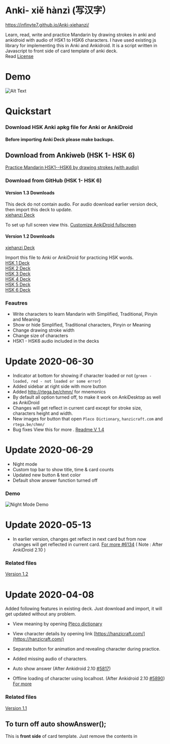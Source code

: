# Anki- xiě hànzì (写汉字）

https://infinyte7.github.io/Anki-xiehanzi/

Learn, read, write and practice Mandarin by drawing strokes in anki and ankidroid with audio of HSK1 to HSK6 characters. I have used existing js library for implementing this in Anki and Ankidroid. It is a script written in Javascript to front side of card template of anki deck. <br>Read [License](https://github.com/infinyte7/Anki-xiehanzi/blob/master/License.md)

# Demo 
![Alt Text](https://github.com/infinyte7/Anki-xiehanzi/blob/master/image/xiehanzi_anki_demo.gif?raw=true)

# Quickstart
### Download HSK Anki apkg file for Anki or AnkiDroid
#### Before importing Anki Deck please make backups.

## Download from Ankiweb (HSK 1- HSK 6)
[Practice Mandarin HSK1--HSK6 by drawing strokes (with audio)](https://ankiweb.net/shared/info/119943820)

### Download from GitHub (HSK 1- HSK 6)
#### Version 1.3 Downloads
This deck do not contain audio. For audio download earlier version deck, then import this deck to update.
<br>[xiehanzi Deck](https://github.com/infinyte7/Anki-xiehanzi/blob/master/Versions/Version%201.3/xiehanzi_v1.3.apkg?raw=true)

To set up full screen view this. [Customize AnkiDroid fullscreen](https://github.com/infinyte7/Anki-xiehanzi/blob/master/Version%201.3/Customize%20AnkiDroid%20Fullscreen.md) 

#### Version 1.2 Downloads
[xiehanzi Deck](https://github.com/infinyte7/Anki-xiehanzi/blob/master/Versions/version%201.2/xiehanzi.apkg?raw=true)

Import this file to Anki or AnkiDroid for practicing HSK words.
<br>[HSK 1 Deck](https://github.com/infinyte7/Anki-xiehanzi/blob/master/xiehanzi%20Anki%20Deck/xiehanzi__HSK1.apkg?raw=true)
<br>[HSK 2 Deck](https://github.com/infinyte7/Anki-xiehanzi/blob/master/xiehanzi%20Anki%20Deck/xiehanzi__HSK2.apkg?raw=true)
<br>[HSK 3 Deck](https://github.com/infinyte7/Anki-xiehanzi/blob/master/xiehanzi%20Anki%20Deck/xiehanzi__HSK3.apkg?raw=true)
<br>[HSK 4 Deck](https://github.com/infinyte7/Anki-xiehanzi/blob/master/xiehanzi%20Anki%20Deck/xiehanzi__HSK4.apkg?raw=true)
<br>[HSK 5 Deck](https://github.com/infinyte7/Anki-xiehanzi/blob/master/xiehanzi%20Anki%20Deck/xiehanzi__HSK5.apkg?raw=true)
<br>[HSK 6 Deck](https://github.com/infinyte7/Anki-xiehanzi/blob/master/xiehanzi%20Anki%20Deck/xiehanzi__HSK6.apkg?raw=true)

### Feautres
- Write characters to learn Mandarin with Simplified, Traditional, Pinyin and Meaning
- Show or hide Simplified, Traditional characters, Pinyin or Meaning
- Change drawing stroke width 
- Change size of characters
- HSK1 - HSK6 audio included in the decks 

# Update 2020-06-30
- Indicator at bottom for showing if character loaded or not (```green - loaded, red - not loaded or some error```)
- Added sidebar at right side with more button
- Added http://rtega.be/chmn/ for mnemonics
- By default all option turned off, to make it work on AnkiDesktop as well as AnkiDroid
- Changes will get reflect in current card except for stroke size, characters height and width.
- New images for button that open ```Pleco Dictionary```, ```hanzicraft.com``` and ```rtega.be/chmn/``` 
- Bug fixes
View this for more . [Readme V 1.4](https://github.com/infinyte7/Anki-xiehanzi/blob/master/Versions/Version%201.4/README.md)

# Update 2020-06-29
- Night mode 
- Custom top bar to show title, time & card counts
- Updated new button & text color
- Default show answer function turned off
### Demo
![Night Mode Demo](https://raw.githubusercontent.com/infinyte7/Anki-xiehanzi/master/image/night_mode.PNG)

# Update 2020-05-13
- In earlier version, changes get reflect in next card but from now changes will get reflected in current card. [For more #6134](https://github.com/ankidroid/Anki-Android/pull/6134)
( Note : After AnkiDroid 2.10 )

### Related files
[Version 1.2](https://github.com/infinyte7/Anki-xiehanzi/tree/master/Versions/version%201.2)

# Update 2020-04-08
Added following features in existing deck. Just download and import, it will get updated without any problem.
- View meaning by opening [Pleco dictionary](https://www.pleco.com/)
- View character details by opening link [https://hanzicraft.com/](https://hanzicraft.com/) 
- Separate button for animation and revealing character during practice. 
- Added missing audio of characters.

- Auto show answer (After Ankidroid 2.10 [#5817](https://github.com/ankidroid/Anki-Android/pull/5817))
- Offline loading of character using localhost. (After Ankidroid 2.10 [#5890](https://github.com/ankidroid/Anki-Android/pull/5890)) [For more](https://github.com/infinyte7/Anki-xiehanzi/blob/master/Load%20hanzi%20data%20offline.md) 
### Related files 
[Version 1.1](https://github.com/infinyte7/Anki-xiehanzi/tree/master/Versions/version%201.1)


## To turn off auto showAnswer();
This is <b>front side</b> of card template. Just remove the contents in <b><script></b> tag.
```javascript
{{Pinyin}}
<script>
var isMobile = /Android/i.test(navigator.userAgent);
if (isMobile) {
  showAnswer();    // <---   remove this function or comment it.
}else{
  pycmd('ans');
}
</script>
```

#### Afetr removing above, the front side of card template will like this.
```
{{Pinyin}}
```


### To import in Ankidroid
![Image Import Mobile](https://github.com/infinyte7/Anki-maobi/blob/master/image/Import_in_mobile.png)

## Acknowledgement
I have not designed the writing chinese js library Hanziwriter, it comes from the awesome [Hanziwriter](https://hanziwriter.org) JavaScript library. 

The chinese character and stroke order data used by [Hanziwriter](https://github.com/chanind/hanzi-writer)
is derived from the [ Make me a Hanzi](https://github.com/skishore/makemeahanzi).
  
## Disclaimer
 This implemention is in javascript. It works because Ankidroid uses Android Webview for flashcard review. It is just implementation of HanziWriter in Anki and AnkiDroid. It may not work in some devices. Please make backups of your AnkiDroid decks before importing xiehanzi hsk decks.
 Some audio files missing but using a simply python script audio file can be generated using text to speech. [Read](https://github.com/infinyte7/gtts-textToMp3)

### Add / Remove buttons [Read More](https://github.com/infinyte7/Anki-xiehanzi/blob/master/add_remove_buttons.md) 

### Create your own deck [Read More](https://github.com/infinyte7/Anki-xiehanzi/blob/master/Create%20new%20Deck%20From%20Scratch.md)

### Change default settings in code [Read more](https://github.com/infinyte7/Anki-xiehanzi/blob/master/Customize%20default%20setting.md)

 ## Contribution
 Any contribution will be appreciated.
 
## Faq?
 #### Did you create writing component?
 No, I have just implemeted existing js library HanziWriter in Anki and Ankidroid.
 
 #### Did it work on mobile?
 Yes, It is working. But you have to select card template carefully or download [Sample Deck](https://github.com/infinyte7/Anki-maobi/blob/master/HSK%20Anki%20apkg/Write_Chinese.apkg?raw=true). <br>[Read More](https://github.com/infinyte7/Anki-xiehanzi/blob/master/Create%20new%20Deck%20From%20Scratch.md)
 
 #### Does it work offline?
 No, It will not work offline. 
 But It can be made offline. Check this [Load local data into ankidroid using localhost](https://github.com/infinyte7/Anki-xiehanzi/blob/master/Load%20hanzi%20data%20offline.md). <br>
 [hanzi-writer-data-in-javascript](https://github.com/infinyte7/hanzi-writer-data-in-javascript)
 
 #### Characters are not loading or showing?
 It may be due to slow internet. Wait for seconds to load the characters data.
 

# My other anki decks
[Anki Decks](https://ankiweb.net/shared/byauthor/2120672269) 

## License - Anki-xiehanzi (写汉字)
Author : Mani (Infinyte7)
<br>The MIT License

## Other Third Party License
[License](https://github.com/infinyte7/Anki-xiehanzi/blob/master/License.md)
